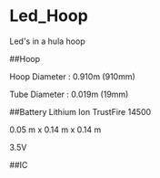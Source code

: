 Led_Hoop
========

Led's in a hula hoop 

##Hoop

Hoop Diameter : 0.910m (910mm)

Tube Diameter : 0.019m (19mm)

##Battery
Lithium Ion TrustFire 14500 

0.05 m x 0.14 m x 0.14 m

3.5V

##IC
